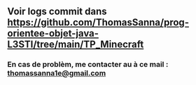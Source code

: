 ## Voir logs commit dans https://github.com/ThomasSanna/prog-orientee-objet-java-L3STI/tree/main/TP_Minecraft

### En cas de problèm, me contacter au à ce mail : thomassanna1e@gmail.com
